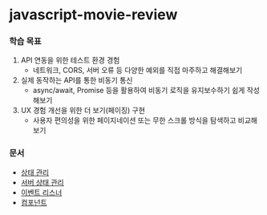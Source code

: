 # javascript-movie-review

### 학습 목표

1. API 연동을 위한 테스트 환경 경험
   - 네트워크, CORS, 서버 오류 등 다양한 예외를 직접 마주하고 해결해보기
2. 실제 동작하는 API를 통한 비동기 통신
   - async/await, Promise 등을 활용하여 비동기 로직을 유지보수하기 쉽게 작성해보기
3. UX 경험 개선을 위한 더 보기(페이징) 구현
   - 사용자 편의성을 위한 페이지네이션 또는 무한 스크롤 방식을 탐색하고 비교해보기

### 문서

- [상태 관리](./docs/상태_관리.md)
- [서버 상태 관리](./docs/서버_상태_관리.md)
- [이벤트 리스너](./docs/이벤트_리스너.md)
- [컴포넌트](./docs/컴포넌트.md)
